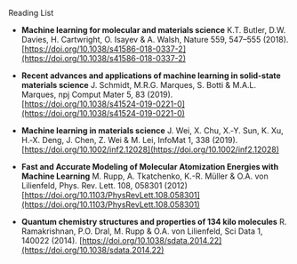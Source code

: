 Reading List

* **Machine learning for molecular and materials science** K.T. Butler, D.W. Davies, H. Cartwright, O. Isayev & A. Walsh, Nature 559, 547–555 (2018). [https://doi.org/10.1038/s41586-018-0337-2](https://doi.org/10.1038/s41586-018-0337-2)

* **Recent advances and applications of machine learning in solid-state materials science** J. Schmidt, M.R.G. Marques, S. Botti & M.A.L. Marques, npj Comput Mater 5, 83 (2019). [https://doi.org/10.1038/s41524-019-0221-0](https://doi.org/10.1038/s41524-019-0221-0)

* **Machine learning in materials science** J. Wei, X. Chu, X.‐Y. Sun, K. Xu, H.‐X. Deng, J. Chen, Z. Wei & M. Lei, InfoMat 1, 338 (2019). [https://doi.org/10.1002/inf2.12028](https://doi.org/10.1002/inf2.12028)

* **Fast and Accurate Modeling of Molecular Atomization Energies with Machine Learning** M. Rupp, A. Tkatchenko, K.-R. Müller & O.A. von Lilienfeld, Phys. Rev. Lett. 108, 058301 (2012) [https://doi.org/10.1103/PhysRevLett.108.058301](https://doi.org/10.1103/PhysRevLett.108.058301)

* **Quantum chemistry structures and properties of 134 kilo molecules** R. Ramakrishnan, P.O. Dral, M. Rupp & O.A. von Lilienfeld, Sci Data 1, 140022 (2014). [https://doi.org/10.1038/sdata.2014.22](https://doi.org/10.1038/sdata.2014.22)

